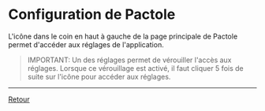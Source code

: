 # Configuration de Pactole

L'icône dans le coin en haut à gauche de la page principale de Pactole permet
d'accéder aux réglages de l'application.

> IMPORTANT: Un des réglages permet de vérouiller l'accès aux réglages. Lorsque
> ce vérouillage est activé, il faut cliquer 5 fois de suite sur l'icône pour
> accéder aux réglages.


---
[Retour](index.md)